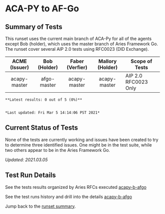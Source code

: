 # ACA-PY to AF-Go

## Summary of Tests


 This runset uses the current main branch of ACA-Py for all of the agents except Bob (holder),
 which uses the master branch of Aries Framework Go. The runset cover several AIP 2.0 tests
 using RFC0023 (DID Exchange).
 


|  ACME (Issuer) | Bob (Holder) | Faber (Verfier) | Mallory (Holder) | Scope of Tests |
| :------------: | :----------: | :-------------: | :--------------: | -------------- |
| acapy-master | afgo-master | acapy-master | acapy-master | AIP 2.0 RFC0023 Only |

```tip
**Latest results: 0 out of 5 (0%)**


*Last updated: Fri Mar 5 14:14:06 PST 2021*
```

## Current Status of Tests

None of the tests are currently working and issues have been created to try to determine three identified issues.
One might be in the test suite, while two others appear to be in the Aries Framework Go.

*Updated: 2021.03.05*

## Test Run Details
See the tests results organized by Aries RFCs executed [acapy-b-afgo](https://allure.vonx.io/api/allure-docker-service/projects/acapy-b-afgo/reports/latest/index.html?redirect=false#behaviors)

See the test runs history and drill into the details [acapy-b-afgo](https://allure.vonx.io/allure-docker-service-ui/projects/acapy-b-afgo/reports/latest)

Jump back to the [runset summary](./README.md).

